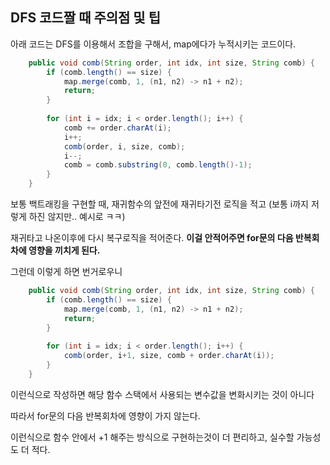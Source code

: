 ## DFS 코드짤 때 주의점 및 팁

아래 코드는 DFS를 이용해서 조합을 구해서, map에다가 누적시키는 코드이다.

```java
    public void comb(String order, int idx, int size, String comb) {
        if (comb.length() == size) {
            map.merge(comb, 1, (n1, n2) -> n1 + n2);
            return;
        }
        
        for (int i = idx; i < order.length(); i++) {
            comb += order.charAt(i);
            i++;
            comb(order, i, size, comb);
            i--;
            comb = comb.substring(0, comb.length()-1);
        }
    }
```

보통 백트래킹을 구현할 때, 재귀함수의 앞전에 재귀타기전 로직을 적고 (보통 i까지 저렇게 하진 않지만.. 예시로 ㅋㅋ)

재귀타고 나온이후에 다시 복구로직을 적어준다. **이걸 안적어주면 for문의 다음 반복회차에 영향을 끼치게 된다.**

그런데 이렇게 하면 번거로우니


```java
    public void comb(String order, int idx, int size, String comb) {
        if (comb.length() == size) {
            map.merge(comb, 1, (n1, n2) -> n1 + n2);
            return;
        }
        
        for (int i = idx; i < order.length(); i++) {
            comb(order, i+1, size, comb + order.charAt(i));
        }
    }
```

이런식으로 작성하면 해당 함수 스택에서 사용되는 변수값을 변화시키는 것이 아니다

따라서 for문의 다음 반복회차에 영향이 가지 않는다.

이런식으로 함수 안에서 +1 해주는 방식으로 구현하는것이 더 편리하고, 실수할 가능성도 더 적다.


